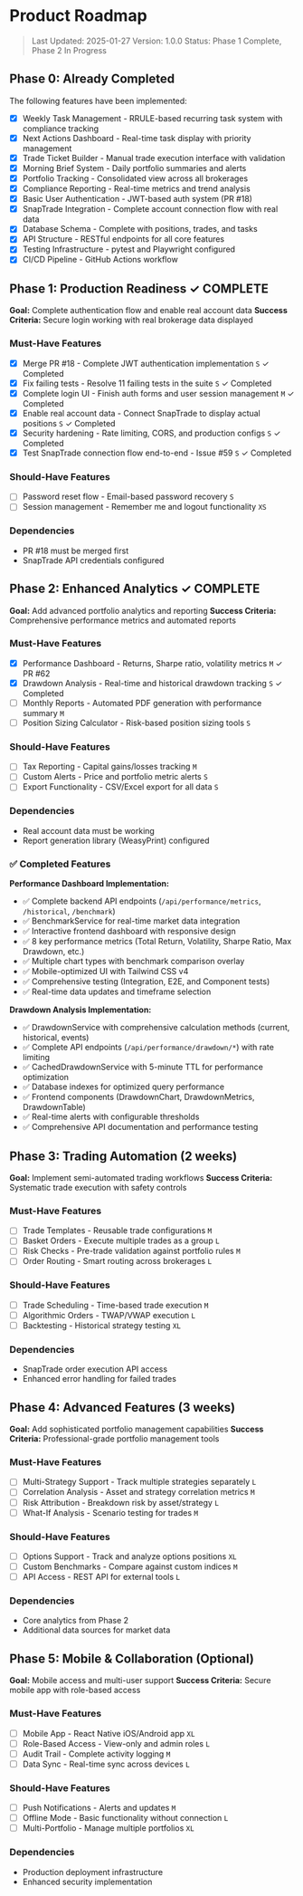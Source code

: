 # Product Roadmap

> Last Updated: 2025-01-27
> Version: 1.0.0
> Status: Phase 1 Complete, Phase 2 In Progress

## Phase 0: Already Completed

The following features have been implemented:

- [x] Weekly Task Management - RRULE-based recurring task system with compliance tracking
- [x] Next Actions Dashboard - Real-time task display with priority management
- [x] Trade Ticket Builder - Manual trade execution interface with validation
- [x] Morning Brief System - Daily portfolio summaries and alerts
- [x] Portfolio Tracking - Consolidated view across all brokerages
- [x] Compliance Reporting - Real-time metrics and trend analysis
- [x] Basic User Authentication - JWT-based auth system (PR #18)
- [x] SnapTrade Integration - Complete account connection flow with real data
- [x] Database Schema - Complete with positions, trades, and tasks
- [x] API Structure - RESTful endpoints for all core features
- [x] Testing Infrastructure - pytest and Playwright configured
- [x] CI/CD Pipeline - GitHub Actions workflow

## Phase 1: Production Readiness ✓ COMPLETE

**Goal:** Complete authentication flow and enable real account data
**Success Criteria:** Secure login working with real brokerage data displayed

### Must-Have Features

- [x] Merge PR #18 - Complete JWT authentication implementation `S` ✓ Completed
- [x] Fix failing tests - Resolve 11 failing tests in the suite `S` ✓ Completed
- [x] Complete login UI - Finish auth forms and user session management `M` ✓ Completed
- [x] Enable real account data - Connect SnapTrade to display actual positions `S` ✓ Completed
- [x] Security hardening - Rate limiting, CORS, and production configs `S` ✓ Completed
- [x] Test SnapTrade connection flow end-to-end - Issue #59 `S` ✓ Completed

### Should-Have Features

- [ ] Password reset flow - Email-based password recovery `S`
- [ ] Session management - Remember me and logout functionality `XS`

### Dependencies

- PR #18 must be merged first
- SnapTrade API credentials configured

## Phase 2: Enhanced Analytics ✓ COMPLETE

**Goal:** Add advanced portfolio analytics and reporting
**Success Criteria:** Comprehensive performance metrics and automated reports

### Must-Have Features

- [x] Performance Dashboard - Returns, Sharpe ratio, volatility metrics `M` ✓ PR #62
- [x] Drawdown Analysis - Real-time and historical drawdown tracking `S` ✓ Completed
- [ ] Monthly Reports - Automated PDF generation with performance summary `M`
- [ ] Position Sizing Calculator - Risk-based position sizing tools `S`

### Should-Have Features

- [ ] Tax Reporting - Capital gains/losses tracking `M`
- [ ] Custom Alerts - Price and portfolio metric alerts `S`
- [ ] Export Functionality - CSV/Excel export for all data `S`

### Dependencies

- Real account data must be working
- Report generation library (WeasyPrint) configured

### ✅ Completed Features

**Performance Dashboard Implementation:**
- ✅ Complete backend API endpoints (`/api/performance/metrics`, `/historical`, `/benchmark`)
- ✅ BenchmarkService for real-time market data integration
- ✅ Interactive frontend dashboard with responsive design
- ✅ 8 key performance metrics (Total Return, Volatility, Sharpe Ratio, Max Drawdown, etc.)
- ✅ Multiple chart types with benchmark comparison overlay
- ✅ Mobile-optimized UI with Tailwind CSS v4
- ✅ Comprehensive testing (Integration, E2E, and Component tests)
- ✅ Real-time data updates and timeframe selection

**Drawdown Analysis Implementation:**
- ✅ DrawdownService with comprehensive calculation methods (current, historical, events)
- ✅ Complete API endpoints (`/api/performance/drawdown/*`) with rate limiting
- ✅ CachedDrawdownService with 5-minute TTL for performance optimization
- ✅ Database indexes for optimized query performance
- ✅ Frontend components (DrawdownChart, DrawdownMetrics, DrawdownTable)
- ✅ Real-time alerts with configurable thresholds
- ✅ Comprehensive API documentation and performance testing

## Phase 3: Trading Automation (2 weeks)

**Goal:** Implement semi-automated trading workflows
**Success Criteria:** Systematic trade execution with safety controls

### Must-Have Features

- [ ] Trade Templates - Reusable trade configurations `M`
- [ ] Basket Orders - Execute multiple trades as a group `L`
- [ ] Risk Checks - Pre-trade validation against portfolio rules `M`
- [ ] Order Routing - Smart routing across brokerages `L`

### Should-Have Features

- [ ] Trade Scheduling - Time-based trade execution `M`
- [ ] Algorithmic Orders - TWAP/VWAP execution `L`
- [ ] Backtesting - Historical strategy testing `XL`

### Dependencies

- SnapTrade order execution API access
- Enhanced error handling for failed trades

## Phase 4: Advanced Features (3 weeks)

**Goal:** Add sophisticated portfolio management capabilities
**Success Criteria:** Professional-grade portfolio management tools

### Must-Have Features

- [ ] Multi-Strategy Support - Track multiple strategies separately `L`
- [ ] Correlation Analysis - Asset and strategy correlation metrics `M`
- [ ] Risk Attribution - Breakdown risk by asset/strategy `L`
- [ ] What-If Analysis - Scenario testing for trades `M`

### Should-Have Features

- [ ] Options Support - Track and analyze options positions `XL`
- [ ] Custom Benchmarks - Compare against custom indices `M`
- [ ] API Access - REST API for external tools `L`

### Dependencies

- Core analytics from Phase 2
- Additional data sources for market data

## Phase 5: Mobile & Collaboration (Optional)

**Goal:** Mobile access and multi-user support
**Success Criteria:** Secure mobile app with role-based access

### Must-Have Features

- [ ] Mobile App - React Native iOS/Android app `XL`
- [ ] Role-Based Access - View-only and admin roles `L`
- [ ] Audit Trail - Complete activity logging `M`
- [ ] Data Sync - Real-time sync across devices `L`

### Should-Have Features

- [ ] Push Notifications - Alerts and updates `M`
- [ ] Offline Mode - Basic functionality without connection `L`
- [ ] Multi-Portfolio - Manage multiple portfolios `XL`

### Dependencies

- Production deployment infrastructure
- Enhanced security implementation